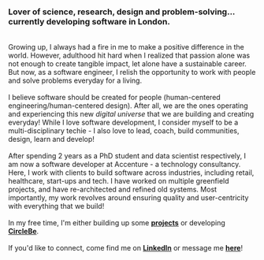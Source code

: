 ### **Lover of science, research, design and problem-solving... currently developing software in London.**
\
Growing up, I always had a fire in me to make a positive difference in the world. However, adulthood hit hard when I realized that passion alone was not enough to create tangible impact, let alone have a sustainable career. But now, as a software engineer, I relish the opportunity to work with people and solve problems everyday for a living.
\
\
I believe software should be created for people (human-centered engineering/human-centered design). After all, we are the ones operating and experiencing this new *digital universe* that we are building and creating everyday! While I love software development, I consider myself to be a multi-disciplinary techie - I also love to lead, coach, build communities, design, learn and develop!
\
\
After spending 2 years as a PhD student and data scientist respectively, I am now a software developer at Accenture - a technology consultancy. Here, I work with clients to build software across industries, including retail, healthcare, start-ups and tech. I have worked on multiple greenfield projects, and have re-architected and refined old systems. Most importantly, my work revolves around ensuring quality and user-centricity with everything that we build!
\
\
In my free time, I'm either building up some **[projects](/projects)** or developing **[CircleBe](https://www.circlebe.com/)**.
\
\
If you'd like to connect, come find me on **[LinkedIn](https://www.linkedin.com/in/mikeechong/)** or message me **[here](/contact)**!
